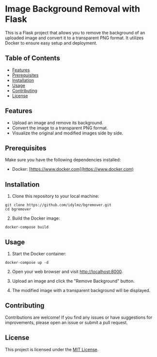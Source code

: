 # Image Background Removal with Flask

This is a Flask project that allows you to remove the background of an uploaded image and convert it to a transparent PNG format. It utilizes Docker to ensure easy setup and deployment.

## Table of Contents

- [Features](#features)
- [Prerequisites](#prerequisites)
- [Installation](#installation)
- [Usage](#usage)
- [Contributing](#contributing)
- [License](#license)

## Features

- Upload an image and remove its background.
- Convert the image to a transparent PNG format.
- Visualize the original and modified images side by side.

## Prerequisites

Make sure you have the following dependencies installed:

- Docker: [https://www.docker.com](https://www.docker.com)

## Installation

1. Clone this repository to your local machine:

```
git clone https://github.com/idylmz/bgremover.git
cd bgremover
```

2. Build the Docker image:

```
docker-compose build
```

## Usage

1. Start the Docker container:

```
docker-compose up -d
```

2. Open your web browser and visit [http://localhost:8000](http://localhost:8000).

3. Upload an image and click the "Remove Background" button.

4. The modified image with a transparent background will be displayed.

## Contributing

Contributions are welcome! If you find any issues or have suggestions for improvements, please open an issue or submit a pull request.

## License

This project is licensed under the [MIT License](LICENSE).

